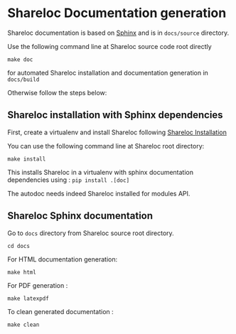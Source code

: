 Shareloc Documentation generation
=============================

Shareloc documentation is based on [Sphinx](https://www.sphinx-doc.org/) and is in `docs/source` directory.

Use the following command line at Shareloc source code root directly

```
make doc
```

for automated Shareloc installation and documentation generation in `docs/build`

Otherwise follow the steps below:


Shareloc installation with Sphinx dependencies
------------------------------------------

First, create a virtualenv and install Shareloc following [Shareloc Installation](./docs/source/install.rst)

You can use the following command line at Shareloc root directory:

```
make install
```

This installs Shareloc in a virtualenv with sphinx documentation dependencies using : `pip install .[doc]`  

The autodoc needs indeed Shareloc installed for modules API.


Shareloc Sphinx documentation
-------------------------

Go to `docs` directory from Shareloc source root directory.

```
cd docs
```

For HTML documentation generation:
```
make html
```

For PDF generation :
```
make latexpdf
```

To clean generated documentation :
```
make clean
```
